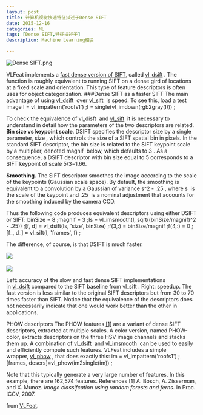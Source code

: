 ```yaml
---
layout: post
title: 计算机视觉快速特征描述子Dense SIFT
date: 2015-12-16
categories: ML
tags: [Dense SIFT,特征描述子]
description: Machine Learning相关

---
```



![Dense SIFT.png](http://upload-images.jianshu.io/upload_images/1174946-87a7914a8274b357.png?imageMogr2/auto-orient/strip%7CimageView2/2/w/1240)

VLFeat implements a [fast dense version of SIFT](http://www.vlfeat.org/api/dsift.html), called [vl_dsift](http://www.vlfeat.org/matlab/vl_dsift.html)
. The function is roughly equivalent to running SIFT on a dense gird of locations at a fixed scale and orientation. This type of feature descriptors is often uses for object categorization.
###Dense SIFT as a faster SIFT
The main advantage of using [vl_dsift](http://www.vlfeat.org/matlab/vl_dsift.html)
 over [vl_sift](http://www.vlfeat.org/matlab/vl_sift.html)
 is speed. To see this, load a test image
I = vl_impattern('roofs1') ;I = single(vl_imdown(rgb2gray(I))) ;

To check the equivalence of vl_disft
 and [vl_sift](http://www.vlfeat.org/matlab/vl_sift.html)
 it is necessary to understand in detail how the parameters of the two descriptors are related.
**Bin size vs keypoint scale**. DSIFT specifies the descriptor size by a single parameter, size
, which controls the size of a SIFT spatial bin in pixels. In the standard SIFT descriptor, the bin size is related to the SIFT keypoint scale by a multiplier, denoted magnif
 below, which defaults to 3
. As a consequence, a DSIFT descriptor with bin size equal to 5 corresponds to a SIFT keypoint of scale 5/3=1.66.

**Smoothing.** The SIFT descriptor smoothes the image according to the scale of the keypoints (Gaussian scale space). By default, the smoothing is equivalent to a convolution by a Gaussian of variance s^2 - .25
, where s
 is the scale of the keypoint and .25
 is a nominal adjustment that accounts for the smoothing induced by the camera CCD.

Thus the following code produces equivalent descriptors using either DSIFT or SIFT:
binSize = 8 ;magnif = 3 ;Is = vl_imsmooth(I, sqrt((binSize/magnif)^2 - .25)) ;[f, d] = vl_dsift(Is, 'size', binSize) ;f(3,:) = binSize/magnif ;f(4,:) = 0 ;[f_, d_] = vl_sift(I, 'frames', f) ;

The difference, of course, is that DSIFT is much faster.

![](http://upload-images.jianshu.io/upload_images/1174946-d37ff13771df6ecb.jpg?imageMogr2/auto-orient/strip%7CimageView2/2/w/1240) 

![](http://upload-images.jianshu.io/upload_images/1174946-5f3776040db78a26.jpg?imageMogr2/auto-orient/strip%7CimageView2/2/w/1240)

Left: accuracy of the slow and fast dense SIFT implementations in [vl_dsift](http://www.vlfeat.org/matlab/vl_dsift.html) compared to the SIFT baseline from vl_sift
. Right: speedup. The fast version is less similar to the original SIFT descriptors but from 30 to 70 times faster than SIFT. Notice that the equivalence of the descriptors does not necessarily indicate that one would work better than the other in applications.

PHOW descriptors
The PHOW features [[1]](http://www.vlfeat.org/overview/dsift.html#ref1) are a variant of dense SIFT descriptors, extracted at multiple scales. A color version, named PHOW-color, extracts descriptors on the three HSV image channels and stacks them up. A combination of [vl_dsift](http://www.vlfeat.org/matlab/vl_dsift.html)
 and [vl_imsmooth](http://www.vlfeat.org/matlab/vl_imsmooth.html)
 can be used to easily and efficiently compute such features.
VLFeat includes a simple wrapper, [vl_phow](http://www.vlfeat.org/matlab/vl_phow.html)
, that does exactly this:
im = vl_impattern('roofs1') ;[frames, descrs]=vl_phow(im2single(im)) ;

Note that this typically generate a very large number of features. In this example, there are 162,574 features.
References
[1] A. Bosch, A. Zisserman, and X. Munoz. *Image classifcation using random forests and ferns.* In Proc. ICCV, 2007.

from [VLFeat](http://www.vlfeat.org/overview/dsift.html).














